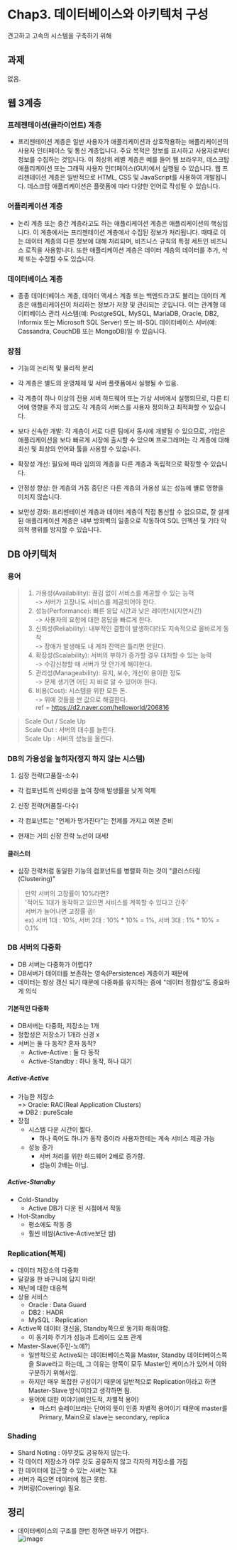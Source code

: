 # Chap3. 데이터베이스와 아키텍처 구성
견고하고 고속의 시스템을 구축하기 위해

## 과제
없음.


## 웹 3계층

### 프레젠테이션(클라이언트) 계층
- 프리젠테이션 계층은 일반 사용자가 애플리케이션과 상호작용하는 애플리케이션의 사용자 인터페이스 및 통신 계층입니다. 주요 목적은 정보를 표시하고 사용자로부터 정보를 수집하는 것입니다. 이 최상위 레벨 계층은 예를 들어 웹 브라우저, 데스크탑 애플리케이션 또는 그래픽 사용자 인터페이스(GUI)에서 실행될 수 있습니다. 웹 프리젠테이션 계층은 일반적으로 HTML, CSS 및 JavaScript를 사용하여 개발됩니다. 데스크탑 애플리케이션은 플랫폼에 따라 다양한 언어로 작성될 수 있습니다.

### 어플리케이션 계층
- 논리 계층 또는 중간 계층라고도 하는 애플리케이션 계층은 애플리케이션의 핵심입니다. 이 계층에서는 프리젠테이션 계층에서 수집된 정보가 처리됩니다. 때때로 이는 데이터 계층의 다른 정보에 대해 처리되며, 비즈니스 규칙의 특정 세트인 비즈니스 로직을 사용합니다. 또한 애플리케이션 계층은 데이터 계층의 데이터를 추가, 삭제 또는 수정할 수도 있습니다.

### 데이터베이스 계층
- 종종 데이터베이스 계층, 데이터 액세스 계층 또는 백엔드라고도 불리는 데이터 계층은 애플리케이션이 처리하는 정보가 저장 및 관리되는 곳입니다. 이는 관계형  데이터베이스 관리 시스템(예: PostgreSQL, MySQL, MariaDB, Oracle, DB2, Informix 또는 Microsoft SQL Server) 또는 비-SQL 데이터베이스 서버(예: Cassandra, CouchDB 또는 MongoDB)일 수 있습니다. 

### 장점
- 기능의 논리적 및 물리적 분리
- 각 계층은 별도의 운영체제 및 서버 플랫폼에서 실행될 수 있음.
- 각 계층이 하나 이상의 전용 서버 하드웨어 또는 가상 서버에서 실행되므로, 다른 티어에 영향을 주지 않고도 각 계층의 서비스를 사용자 정의하고 최적화할 수 있습니다. 

- 보다 신속한 개발: 각 계층이 서로 다른 팀에서 동시에 개발될 수 있으므로, 기업은 애플리케이션을 보다 빠르게 시장에 출시할 수 있으며 프로그래머는 각 계층에 대해 최신 및 최상의 언어와 툴을 사용할 수 있습니다.
- 확장성 개선: 필요에 따라 임의의 계층을 다른 계층과 독립적으로 확장할 수 있습니다.
- 안정성 향상: 한 계층의 가동 중단은 다른 계층의 가용성 또는 성능에 별로 영향을 미치지 않습니다.
- 보안성 강화: 프리젠테이션 계층과 데이터 계층이 직접 통신할 수 없으므로, 잘 설계된 애플리케이션 계층은 내부 방화벽의 일종으로 작동하여 SQL 인젝션 및 기타 악의적 행위를 방지할 수 있습니다.


## DB 아키텍처


### 용어
> 1. 가용성(Availability): 끊김 없이 서비스를 제공할 수 있는 능력  
>-> 서버가 고장나도 서비스를 제공되어야 한다.
> 2. 성능(Performance): 빠른 응답 시간과 낮은 레이턴시(지연시간)  
>-> 사용자의 요청에 대한 응답을 빠르게 한다.
> 3. 신뢰성(Reliability): 내부적인 결함이 발생하더라도 지속적으로 올바르게 동작  
>-> 장애가 발생해도 내 계좌 잔액은 틀리면 안된다.
> 4. 확장성(Scalability): 서버의 부하가 증가할 경우 대처할 수 있는 능력  
>-> 수강신청할 때 서버가 맛 안가게 해야한다.
> 5. 관리성(Manageability): 유지, 보수, 개선이 용이한 정도  
>-> 문제 생기면 어딘 지 바로 알 수 있어야 한다.
> 6. 비용(Cost): 시스템을 위한 모든 돈.  
>-> 위에 것들을 싼 값으로 해결한다.  
> ref = https://d2.naver.com/helloworld/206816

> Scale Out / Scale Up  
> Scale Out : 서버의 대수를 늘린다.  
> Scale Up : 서버의 성능을 올린다.

### DB의 가용성을 높히자(정지 하지 않는 시스템)

1. 심장 전략(고품질-소수)
  - 각 컴포넌트의 신뢰성을 높여 장애 발생률을 낮게 억제
2. 신장 전략(저품질-다수)
  - 각 컴포넌트는 "언제가 망가진다"는 전제를 가지고 여분 준비

- 현재는 거의 신장 전략 노선이 대세!

#### 클러스터
- 심장 전략처럼 동일한 기능의 컴포넌트를 병렬화 하는 것이 "클러스터링(Clustering)"
> 만약 서버의 고장률이 10%라면?  
'적어도 1대가 동작하고 있으면 서비스를 계쏙할 수 있다고 간주'  
서버가 늘어나면 고장률 곱!  
ex) 서버 1대 : 10%, 서버 2대 : 10% * 10% = 1%, 서버 3대 : 1% * 10% = 0.1%  


### DB 서버의 다중화
- DB 서버는 다중화가 어렵다?
- DB서버가 데이터를 보존하는 영속(Persistence) 계층이기 때문에
- 데이터는 항상 갱신 되기 때문에 다중화를 유지하는 중에 "데이터 정합성"도 중요하게 의식

#### 기본적인 다중화
- DB서버는 다중화, 저장소는 1개
- 정합성은 저장소가 1개라 신경 x
- 서버는 둘 다 동작? 혼자 동작?
  - Active-Active : 둘 다 동작
  - Active-Standby : 하나 동작, 하나 대기
##### Active-Active
- 가능한 저장소  
  => Oracle: RAC(Real Application Clusters)  
  => DB2 : pureScale
- 장점
  - 시스템 다운 시간이 짧다.
    - 하나 죽어도 하나가 동작 중이라 사용자한테는 계속 서비스 제공 가능
  - 성능 증가
    - 서버 처리를 위한 하드웨어 2배로 증가함.
    - 성능이 2배는 아님.
##### Active-Standby
- Cold-Standby
  - Active DB가 다운 된 시점에서 작동
- Hot-Standby    
  - 평소에도 작동 중
  - 훨씬 비쌈(Active-Active보단 쌈)

### Replication(복제)
- 데이터 저장소의 다중화
- 달걀을 한 바구니에 담지 마라!
- 재난에 대한 대응책
- 상용 서비스
  - Oracle : Data Guard
  - DB2 : HADR
  - MySQL : Replication
- Active쪽 데이터 갱신을, Standby쪽으로 동기화 해줘야함.
  - 이 동기화 주기가 성능과 트레이드 오프 관계
- Master-Slave(주인-노에?)
  - 일반적으로 Active되는 데이터베이스쪽을 Master, Standby 데이터베이스쪽을 Slave라고 하는데, 그 이유는 양쪽이 모두 Master인 케이스가 있어서 이와 구분하기 위해서임.
  - 하지만 매우 복잡한 구성이기 때문에 일반적으로 Replication이라고 하면 Master-Slave 방식이라고 생각하면 됨.
  - 용어에 대한 이야기(비인도적, 차별적 용어)
    - 마스터 슬레이브라는 단어의 뜻이 인종 차별적 용어이기 때문에 master를 Primary, Main으로 slave는 secondary, replica

### Shading
- Shard Noting : 아무것도 공유하지 않는다.
- 각 데이터 저장소가 아무 것도 공유하지 않고 각자의 저장소를 가짐
- 한 데이터에 접근할 수 있는 서버는 1대
- 서버가 죽으면 데이터에 접근 못함.
- 커버링(Covering) 필요.

## 정리
- 데이터베이스의 구조를 한번 정하면 바꾸기 어렵다.  
![image](https://user-images.githubusercontent.com/61923768/161017874-0c97b6f5-b2e6-48e5-97b8-29f066a34c80.png)
